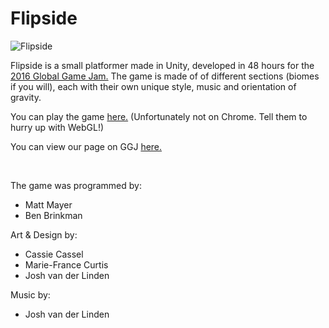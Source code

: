 # Flipside

![Flipside](http://globalgamejam.org/sites/default/files/styles/game_content__narrow/public/games/screenshots/flipside.jpg?itok=Tx02pcxv)

Flipside is a small platformer made in Unity, developed in 48 hours for the [2016 Global Game Jam.](http://globalgamejam.org/)
The game is made of of different sections (biomes if you will), each with their own unique style, music and orientation of gravity.

You can play the game [here.](http://magneseus.com/flipside) (Unfortunately not on Chrome. Tell them to hurry up with WebGL!)

You can view our page on GGJ [here.](http://globalgamejam.org/2016/games/flipside)

<br>

The game was programmed by:
 - Matt Mayer
 - Ben Brinkman

Art & Design by:
 - Cassie Cassel
 - Marie-France Curtis
 - Josh van der Linden

Music by:
- Josh van der Linden
